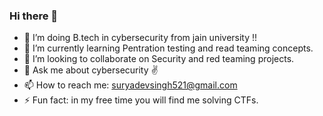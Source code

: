 ### Hi there 👋

<!--
**surya-dev-singh/surya-dev-singh** is a ✨ _special_ ✨ repository because its `README.md` (this file) appears on your GitHub profile.
-->

- 🏫 I’m doing B.tech in cybersecurity from jain university !!
- 🌱 I’m currently learning Pentration testing and read teaming concepts.
- 👯 I’m looking to collaborate on Security and red teaming projects.
- 💬 Ask me about cybersecurity ✌️
- 📫 How to reach me: suryadevsingh521@gmail.com
- ⚡ Fun fact: in my free time you will find me solving CTFs.
